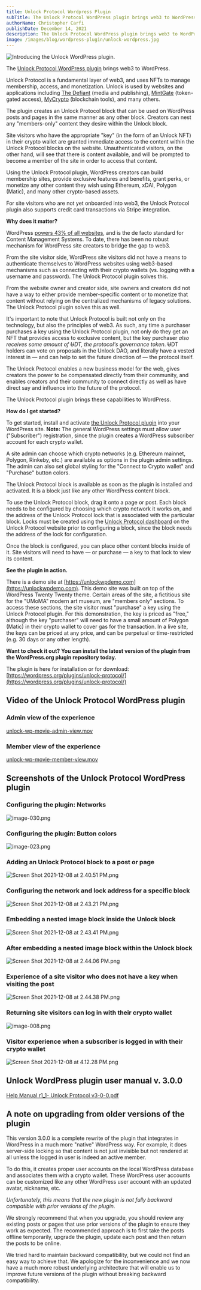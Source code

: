 ```yaml
---
title: Unlock Protocol Wordpress Plugin
subTitle: The Unlock Protocol WordPress plugin brings web3 to WordPress
authorName: Christopher Carfi
publishDate: December 14, 2021
description: The Unlock Protocol WordPress plugin brings web3 to WordPress.
image: /images/blog/wordpress-plugin/unlock-wordpress.jpg
---
```


![Introducing the Unlock WordPress plugin.](/images/blog/wordpress-plugin/unlock-wordpress.jpg)

The [Unlock Protocol WordPress plugin](https://wordpress.org/plugins/unlock-protocol/) brings web3 to WordPress. 

Unlock Protocol is a fundamental layer of web3, and uses NFTs to manage membership, access, and monetization. Unlock is used by websites and applications including [The Defiant](https://unlock-protocol.com/blog/thedefiant-case-study) (media and publishing), [MintGate](https://unlock-protocol.com/blog/mintgate-unlock-case-study) (token-gated access), [MyCrypto](https://unlock-protocol.com/blog/mycrypto-unlock-case-study) (blockchain tools), and many others.

The plugin creates an Unlock Protocol block that can be used on WordPress posts and pages in the same manner as any other block. Creators can nest any "members-only" content they desire within the Unlock block. 

Site visitors who have the appropriate "key" (in the form of an Unlock NFT) in their crypto wallet are granted immediate access to the content within the Unlock Protocol blocks on the website. Unauthenticated visitors, on the other hand, will see that there is content available, and will be prompted to become a member of the site in order to access that content.

Using the Unlock Protocol plugin, WordPress creators can build membership sites, provide exclusive features and benefits, grant perks, or monetize any other content they wish using Ethereum, xDAI, Polygon (Matic), and many other crypto-based assets. 

For site visitors who are not yet onboarded into web3, the Unlock Protocol plugin also supports credit card transactions via Stripe integration.

**Why does it matter?**

WordPress [powers 43% of all websites](https://w3techs.com/technologies/details/cm-wordpress), and is the de facto standard for Content Management Systems. To date, there has been no robust mechanism for WordPress site creators to bridge the gap to web3. 

From the site visitor side, WordPress site visitors did not have a means to authenticate themselves to WordPress websites using web3-based mechanisms such as connecting with their crypto wallets (vs. logging with a username and password). The Unlock Protocol plugin solves this.

From the website owner and creator side, site owners and creators did not have a way to either provide member-specific content or to monetize that content without relying on the centralized mechanisms of legacy solutions. The Unlock Protocol plugin solves this as well.

It's important to note that Unlock Protocol is built not only on the technology, but also the principles of web3. As such, any time a purchaser purchases a key using the Unlock Protocol plugin, not only do they get an NFT that provides access to exclusive content, but the key purchaser *also receives some amount of ɄDT, the protocol's governance token*. ɄDT holders can vote on proposals in the Unlock DAO, and literally have a vested interest in — and can help to set the future direction of — the protocol itself.

The Unlock Protocol enables a new business model for the web, gives creators the power to be compensated directly from their community, and enables creators and their community to connect directly as well as have direct say and influence into the future of the protocol. 

The Unlock Protocol plugin brings these capabilities to WordPress.

**How do I get started?**

To get started, install and activate [the Unlock Protocol plugin](https://wordpress.org/plugins/unlock-protocol/) into your WordPress site. **Note:** The general WordPress settings must allow user ("Subscriber") registration, since the plugin creates a WordPress subscriber account for each crypto wallet.

A site admin can choose which crypto networks (e.g. Ethereum mainnet, Polygon, Rinkeby, etc.) are available as options in the plugin admin settings. The admin can also set global styling for the "Connect to Crypto wallet" and "Purchase" button colors. 

The Unlock Protocol block is available as soon as the plugin is installed and activated. It is a block just like any other WordPress content block. 

To use the Unlock Protocol block, drag it onto a page or post. Each block needs to be configured by choosing which crypto network it works on, and the address of the Unlock Protocol lock that is associated with the particular block. Locks must be created using the [Unlock Protocol dashboard](https://app.unlock-protocol.com/dashboard) on the Unlock Protocol website prior to configuring a block, since the block needs the address of the lock for configuration.

Once the block is configured, you can place other content blocks inside of it. Site visitors will need to have — or purchase — a key to that lock to view its content.

**See the plugin in action.**

There is a demo site at [https://unlockwpdemo.com](https://unlockwpdemo.com). This demo site was built on top of the WordPress Twenty Twenty theme. Certain areas of the site, a fictitious site for the "UMoMA" modern art museum, are "members only" sections. To access these sections, the site visitor must "purchase" a key using the Unlock Protocol plugin. For this demonstration, the key is priced as "free," although the key "purchaser" will need to have a small amount of Polygon (Matic) in their crypto wallet to cover gas for the transaction. In a live site, the keys can be priced at any price, and can be perpetual or time-restricted (e.g. 30 days or any other length).

**Want to check it out? You can install the latest version of the plugin from the WordPress.org plugin repository today.**

The plugin is here for installation or for download: [https://wordpress.org/plugins/unlock-protocol/](https://wordpress.org/plugins/unlock-protocol/) 

## Video of the Unlock Protocol WordPress plugin

### Admin view of the experience

[unlock-wp-movie-admin-view.mov](Unlock%20Protocol%20WordPress%20Plugin%208c564d492d2c4a319c75596691dc8337/unlock-wp-movie-admin-view.mov)

### Member view of the experience

[unlock-wp-movie-member-view.mov](Unlock%20Protocol%20WordPress%20Plugin%208c564d492d2c4a319c75596691dc8337/unlock-wp-movie-member-view.mov)

## Screenshots of the Unlock Protocol WordPress plugin

### Configuring the plugin: Networks

![image-030.png](Unlock%20Protocol%20WordPress%20Plugin%208c564d492d2c4a319c75596691dc8337/image-030.png)

### Configuring the plugin: Button colors

![image-023.png](Unlock%20Protocol%20WordPress%20Plugin%208c564d492d2c4a319c75596691dc8337/image-023.png)

### Adding an Unlock Protocol block to a post or page

![Screen Shot 2021-12-08 at 2.40.51 PM.png](Unlock%20Protocol%20WordPress%20Plugin%208c564d492d2c4a319c75596691dc8337/Screen_Shot_2021-12-08_at_2.40.51_PM.png)

### Configuring the network and lock address for a specific block

![Screen Shot 2021-12-08 at 2.43.21 PM.png](Unlock%20Protocol%20WordPress%20Plugin%208c564d492d2c4a319c75596691dc8337/Screen_Shot_2021-12-08_at_2.43.21_PM.png)

### Embedding a nested image block inside the Unlock block

![Screen Shot 2021-12-08 at 2.43.41 PM.png](Unlock%20Protocol%20WordPress%20Plugin%208c564d492d2c4a319c75596691dc8337/Screen_Shot_2021-12-08_at_2.43.41_PM.png)

### After embedding a nested image block within the Unlock block

![Screen Shot 2021-12-08 at 2.44.06 PM.png](Unlock%20Protocol%20WordPress%20Plugin%208c564d492d2c4a319c75596691dc8337/Screen_Shot_2021-12-08_at_2.44.06_PM.png)

### Experience of a site visitor who does not have a key when visiting the post

![Screen Shot 2021-12-08 at 2.44.38 PM.png](Unlock%20Protocol%20WordPress%20Plugin%208c564d492d2c4a319c75596691dc8337/Screen_Shot_2021-12-08_at_2.44.38_PM.png)

### Returning site visitors can log in with their crypto wallet

![image-008.png](Unlock%20Protocol%20WordPress%20Plugin%208c564d492d2c4a319c75596691dc8337/image-008.png)

### Visitor experience when a subscriber is logged in with their crypto wallet

![Screen Shot 2021-12-08 at 4.12.28 PM.png](Unlock%20Protocol%20WordPress%20Plugin%208c564d492d2c4a319c75596691dc8337/Screen_Shot_2021-12-08_at_4.12.28_PM.png)

## Unlock WordPress plugin user manual v. 3.0.0

[Help Manual r1_1- Unlock Protocol v3-0-0.pdf](Unlock%20Protocol%20WordPress%20Plugin%208c564d492d2c4a319c75596691dc8337/Help_Manual_r1_1-_Unlock_Protocol_v3-0-0.pdf)

## A note on upgrading from older versions of the plugin

This version 3.0.0 is a complete rewrite of the plugin that integrates in WordPress in a much more "native" WordPress way. For example, it does server-side locking so that content is not just invisible but not rendered at all unless the logged in user is indeed an active member.

To do this, it creates proper user accounts on the local WordPress database and associates them with a crypto wallet. These WordPress user accounts can be customized like any other WordPress user account with an updated avatar, nickname, etc.

*Unfortunately, this means that the new plugin is not fully backward compatible with prior versions of the plugin.* 

We strongly recommend that when you upgrade, you should review any existing posts or pages that use prior versions of the plugin to ensure they work as expected. The recommended approach is to first take the posts offline temporarily, upgrade the plugin, update each post and then return the posts to be online.

We tried hard to maintain backward compatibility, but we could not find an easy way to achieve that. We apologize for the inconvenience and we now have a much more robust underlying architecture that will enable us to improve future versions of the plugin without breaking backward compatibility.
